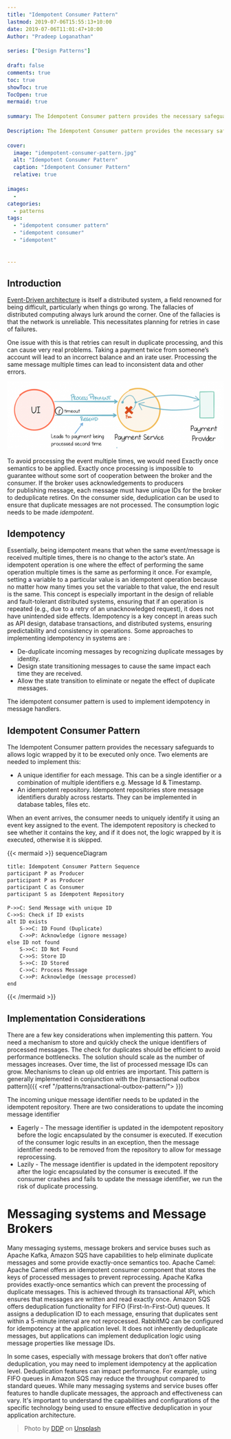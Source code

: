 ```yaml
---
title: "Idempotent Consumer Pattern"
lastmod: 2019-07-06T15:55:13+10:00
date: 2019-07-06T11:01:47+10:00
Author: "Pradeep Loganathan"

series: ["Design Patterns"]

draft: false
comments: true
toc: true
showToc: true
TocOpen: true
mermaid: true

summary: The Idempotent Consumer pattern provides the necessary safeguards to allows logic wrapped by it to be executed only once. It implements an unique identifier for each message and an idempotent repository.

Description: The Idempotent Consumer pattern provides the necessary safeguards to allows logic wrapped by it to be executed only once. It implements an unique identifier for each message and an idempotent repository.

cover:
  image: "idempotent-consumer-pattern.jpg"
  alt: "Idempotent Consumer Pattern"
  caption: "Idempotent Consumer Pattern"
  relative: true

images:
  - 
categories:
  - patterns
tags:
  - "idempotent consumer pattern"
  - "idempotent consumer"
  - "idempotent"

 
---
```


## Introduction

[Event-Driven architecture](https://pradeepl.com/blog/architecture/event-driven-architecture/) is itself a distributed system, a field renowned for being difficult, particularly when things go wrong. The fallacies of distributed computing always lurk around the corner. One of the fallacies is that the network is unreliable. This necessitates planning for retries in case of failures.

One issue with this is that retries can result in duplicate processing, and this can cause very real problems. Taking a payment twice from someone’s account will lead to an incorrect balance and an irate user. Processing the same message multiple times can lead to inconsistent data and other errors.

![](images/image.png)

To avoid processing the event multiple times, we would need Exactly once semantics to be applied. Exactly once processing is impossible to guarantee without some sort of cooperation between the broker and the consumer. If the broker uses acknowledgements to producers for publishing message, each message must have unique IDs for the broker to deduplicate retires. On the consumer side, deduplication can be used to ensure that duplicate messages are not processed. The consumption logic needs to be made _idempotent_.

## Idempotency

Essentially, being idempotent means that when the same event/message is received multiple times, there is no change to the actor’s state. An idempotent operation is one where the effect of performing the same operation multiple times is the same as performing it once. For example, setting a variable to a particular value is an idempotent operation because no matter how many times you set the variable to that value, the end result is the same. This concept is especially important in the design of reliable and fault-tolerant distributed systems, ensuring that if an operation is repeated (e.g., due to a retry of an unacknowledged request), it does not have unintended side effects. Idempotency is a key concept in areas such as API design, database transactions, and distributed systems, ensuring predictability and consistency in operations. Some approaches to implementing idempotency in systems are :

- De-duplicate incoming messages by recognizing duplicate messages by identity.
- Design state transitioning messages to cause the same impact each time they are received.
- Allow the state transition to eliminate or negate the effect of duplicate messages.

The idempotent consumer pattern is used to implement idempotency in message handlers.

## Idempotent Consumer Pattern

The Idempotent Consumer pattern provides the necessary safeguards to allows logic wrapped by it to be executed only once. Two elements are needed to implement this:

- A unique identifier for each message. This can be a single identifier or a combination of multiple identifiers e.g. Message Id & Timestamp.
- An idempotent repository. Idempotent repositories store message identifiers durably across restarts. They can be implemented in database tables, files etc.

When an event arrives, the consumer needs to uniquely identify it using an event key assigned to the event. The idempotent repository is checked to see whether it contains the key, and if it does not, the logic wrapped by it is executed, otherwise it is skipped. 

{{< mermaid >}}
sequenceDiagram
  
    title: Idempotent Consumer Pattern Sequence
    participant P as Producer
    participant P as Producer
    participant C as Consumer
    participant S as Idempotent Repository

    P->>C: Send Message with unique ID
    C->>S: Check if ID exists
    alt ID exists
        S->>C: ID Found (Duplicate)
        C->>P: Acknowledge (ignore message)
    else ID not found
        S->>C: ID Not Found
        C->>S: Store ID
        S->>C: ID Stored
        C->>C: Process Message
        C->>P: Acknowledge (message processed)
    end

{{< /mermaid >}}


## Implementation Considerations

There are a few key considerations when implementing this pattern. You need a mechanism to store and quickly check the unique identifiers of processed messages. The check for duplicates should be efficient to avoid performance bottlenecks. The solution should scale as the number of messages increases. Over time, the list of processed message IDs can grow. Mechanisms to clean up old entries are important. This pattern is generally implemented in conjunction with the [transactional outbox pattern]({{ <ref "/patterns/transactional-outbox-pattern/"> }})

The incoming unique message identifier needs to be updated in the idempotent repository. There are two considerations to update the incoming message identifier

- Eagerly - The message identifier is updated in the idempotent repository before the logic encapsulated by the consumer is executed. If execution of the consumer logic results in an exception, then the message identifier needs to be removed from the repository to allow for message reprocessing.
- Lazily - The message identifier is updated in the idempotent repository after the logic encapsulated by the consumer is executed. If the consumer crashes and fails to update the message identifier, we run the risk of duplicate processing.

# Messaging systems and Message Brokers

Many messaging systems, message brokers and service buses such as Apache Kafka, Amazon SQS have capabilities to help eliminate duplicate messages and some provide exactly-once semantics too. Apache Camel: Apache Camel offers an idempotent consumer component that stores the keys of processed messages to prevent reprocessing. Apache Kafka provides exactly-once semantics which can prevent the processing of duplicate messages. This is achieved through its transactional API, which ensures that messages are written and read exactly once. Amazon SQS offers deduplication functionality for FIFO (First-In-First-Out) queues. It assigns a deduplication ID to each message, ensuring that duplicates sent within a 5-minute interval are not reprocessed. RabbitMQ can be configured for idempotency at the application level. It does not inherently deduplicate messages, but applications can implement deduplication logic using message properties like message IDs.

In some cases, especially with message brokers that don’t offer native deduplication, you may need to implement idempotency at the application level. Deduplication features can impact performance. For example, using FIFO queues in Amazon SQS may reduce the throughput compared to standard queues. While many messaging systems and service buses offer features to handle duplicate messages, the approach and effectiveness can vary. It's important to understand the capabilities and configurations of the specific technology being used to ensure effective deduplication in your application architecture.

> Photo by [DDP](https://unsplash.com/@moino007?utm_source=unsplash&utm_medium=referral&utm_content=creditCopyText) on [Unsplash](https://unsplash.com/search/photos/buttons?utm_source=unsplash&utm_medium=referral&utm_content=creditCopyText)
